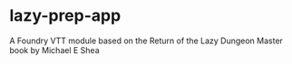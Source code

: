 # lazy-prep-app
A Foundry VTT module based on the Return of the Lazy Dungeon Master book by Michael E Shea
